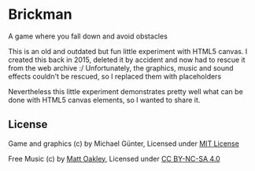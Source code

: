# Brickman
A game where you fall down and avoid obstacles

This is an old and outdated but fun little experiment with HTML5 canvas.
I created this back in 2015, deleted it by accident and now had to rescue it from the web archive :/
Unfortunately, the graphics, music and sound effects couldn't be rescued, so I replaced them with placeholders

Nevertheless this little experiment demonstrates pretty well what can be done with HTML5 canvas elements, so I wanted to share it.

## License
Game and graphics (c) by Michael Günter, Licensed under [MIT License](https://mit-license.org/)

Free Music (c) by [Matt Oakley](https://freemusicarchive.org/music/Matt_Oakley/80s_TV_1), Licensed under [CC BY-NC-SA 4.0](https://creativecommons.org/licenses/by-nc-sa/4.0/)